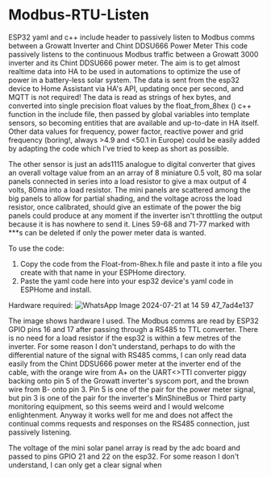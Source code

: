 # Modbus-RTU-Listen
ESP32 yaml and c++ include header to passively listen to Modbus comms between a Growatt Inverter and Chint DDSU666 Power Meter
This code passively listens to the continuous Modbus traffic between a Growatt 3000
inverter and its Chint DDSU666 power meter. The aim is to get almost realtime data
into HA to be used in automations to optimize the use of power in a battery-less
solar system. The data is sent from the esp32 device
to Home Assistant via HA's API, updating once per second, and MQTT is not required!
The data is read as strings of hex bytes, and converted into single precision float values
by the float_from_8hex () c++ function in the include file, then passed by global variables
into template sensors, so becoming entities that are available and up-to-date in HA itself.
Other data values for frequency, power factor, reactive power and grid frequency
(boring!, always >4.9 and <50.1 in Europe) could be easily added by adapting the code
which I've tried to keep as short as possible.
 
The other sensor is just an ads1115 analogue to digital converter that gives an overall voltage 
value from an an array of 8 miniature 0.5 volt, 80 ma solar panels connected in series into a
load resistor to give a max output of 4 volts, 80ma into a load resistor.  The mini panels are
scattered among the big panels to allow for partial shading, and the voltage across the load 
resistor, once calibrated, should give an estimate of the power the big panels could produce 
at any moment if the inverter isn't throttling the output because it is has nowhere to send it.
Lines 59-68 and 71-77 marked with ***s can be deleted if only the power meter data is wanted.

To use the code:
1) Copy the code from the Float-from-8hex.h file and paste it into a file you create
   with that name in your ESPHome directory.
2) Paste the yaml code here into your esp32 device's yaml code in ESPHome and install.

Hardware required: ![WhatsApp Image 2024-07-21 at 14 59 47_7ad4e137](https://github.com/user-attachments/assets/73fedef3-6c71-41e0-83b3-ce1474e2504b)

The image shows hardware I used. The Modbus comms are read by ESP32 GPIO pins 16 and 17 after passing through a RS485 to TTL converter. There is no need for a load resistor if the esp32 is within a few metres of the inverter. For some reason I don't understand, perhaps to do with the differential nature of the signal with RS485 comms, I can only read data easily from the 
Chint DDSU666 power meter at the inverter end of the cable, with the orange wire from A+ on the UART<>TTl converter piggy backing onto pin 5 of the Growatt inverter's syscom port, and the brown wire from B- onto pin 3. Pin 5 is one of the pair for the power meter signal, but pin 3 is one of the pair for the inverter's MinShineBus or Third party monitoring equipment, so this seems weird and I would welcome enlightenment. Anyway it works well for me and does not affect the continual comms requests and responses on the RS485 connection, just passively listening.

The voltage of the mini solar panel array is read by the adc board and passed to pins GPIO 21 and 22 on the esp32.
For some reason I don't understand, I can only get a clear signal when 
